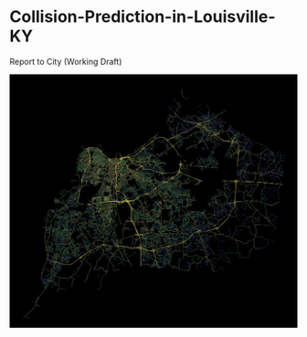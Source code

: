 # Collision-Prediction-in-Louisville-KY
Report to City (Working Draft)

![Collision Prediction](XGB_Pred.jpg) 